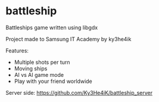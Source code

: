 # battleship
Battleships game written using libgdx

Project made to Samsung IT Academy by ky3he4ik

Features:
* Multiple shots per turn
* Moving ships
* AI vs AI game mode
* Play with your friend worldwide


Server side: https://github.com/Ky3He4iK/battleship_server

